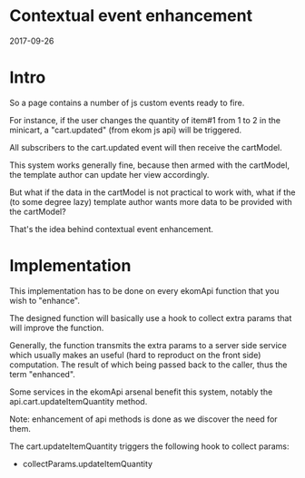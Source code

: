 Contextual event enhancement
===============================
2017-09-26



Intro
=======
So a page contains a number of js custom events ready to fire.

For instance, if the user changes the quantity of item#1 from 1 to 2 in the minicart,
a "cart.updated" (from ekom js api) will be triggered.

All subscribers to the cart.updated event will then receive the cartModel.

This system works generally fine, because then armed with the cartModel, the template author
can update her view accordingly.

But what if the data in the cartModel is not practical to work with, what if 
the (to some degree lazy) template author wants more data to be provided with the cartModel?


That's the idea behind contextual event enhancement.



Implementation
================

This implementation has to be done on every ekomApi function that you wish to "enhance".

The designed function will basically use a hook to collect extra params that will improve the function.

Generally, the function transmits the extra params to a server side service which usually makes 
an useful (hard to reproduct on the front side) computation. The result of which being passed back to the caller,
thus the term "enhanced".



Some services in the ekomApi arsenal benefit this system, notably the api.cart.updateItemQuantity method.

Note: enhancement of api methods is done as we discover the need for them.



The cart.updateItemQuantity triggers the following hook to collect params:

- collectParams.updateItemQuantity








